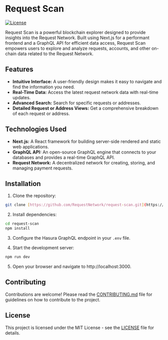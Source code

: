 <!-- @format -->

# Request Scan

[![License](https://img.shields.io/badge/License-MIT-blue.svg)](https://opensource.org/licenses/MIT)

Request Scan is a powerful blockchain explorer designed to provide insights into the Request Network. Built using Next.js for a performant frontend and a GraphQL API for efficient data access, Request Scan empowers users to explore and analyze requests, accounts, and other on-chain data related to the Request Network.

## Features

- **Intuitive Interface:** A user-friendly design makes it easy to navigate and find the information you need.
- **Real-Time Data:** Access the latest request network data with real-time updates.
- **Advanced Search:** Search for specific requests or addresses.
- **Detailed Request or Address Views:** Get a comprehensive breakdown of each request or address.

## Technologies Used

- **Next.js:** A React framework for building server-side rendered and static web applications.
- **GraphQL API:** An open-source GraphQL engine that connects to your databases and provides a real-time GraphQL API.
- **Request Network:** A decentralized network for creating, storing, and managing payment requests.

## Installation

1. Clone the repository:

```bash
git clone [https://github.com/RequestNetwork/request-scan.git](https://github.com/RequestNetwork/request-scan.git)
```

2. Install dependencies:

```bash
cd request-scan
npm install
```

3. Configure the Hasura GraphQL endpoint in your `.env` file.

4. Start the development server:

```bash
npm run dev
```

5. Open your browser and navigate to http://localhost:3000.

## Contributing

Contributions are welcome! Please read the [CONTRIBUTING.md](/CONTRIBUTING.md) file for guidelines on how to contribute to the project.

## License

This project is licensed under the MIT License - see the [LICENSE](/LICENSE) file for details.
